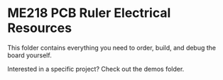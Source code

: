 # ME218 PCB Ruler Electrical Resources
This folder contains everything you need to order, build, and debug the board yourself.

Interested in a specific project? Check out the demos folder.
